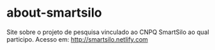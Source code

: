# about-smartsilo
Site sobre o projeto de pesquisa vinculado ao CNPQ SmartSilo ao qual participo. Acesso em: http://smartsilo.netlify.com
